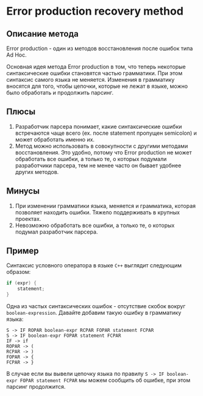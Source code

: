 # Error production recovery method

## Описание метода

Error production - один из методов восстановления после ошибок типа Ad Hoc. 

Основная идея метода Error production в том, что теперь некоторые синтаксические ошибки становятся частью грамматики. При этом синтаксис самого языка не меняется. Изменения в грамматику вносятся для того, чтобы цепочки, которые не лежат в языке, можно было обработать и продолжить парсинг.

## Плюсы
1. Разработчик парсера понимает, какие синтаксические ошибки встречаются чаще всего (ex. после statement пропущен semicolon) и может обработать именно их.
1. Метод можно использовать в совокупности с другими методами восстановления. Это удобно, потому что Error production не может обработать все ошибки, а только те, о которых подумали разработчики парсера, тем не менее часто он бывает удобнее других методов.

## Минусы
1. При изменении грамматики языка, меняется и грамматика, которая позволяет находить ошибки. Тяжело поддерживать в крупных проектах.
1. Невозможно обработать все ошибки, а только те, о которых подумал разработчик парсера.

## Пример

Синтаксис условного оператора в языке `C++` выглядит следующим образом:

```C++
if (expr) {
    statement;
}
```

Одна из частых синтаксических ошибок - отсутствие скобок вокруг `boolean-expression`. Давайте добавим такую ошибку в грамматику языка:

```
S -> IF ROPAR boolean-expr RCPAR FOPAR statement FCPAR
S -> IF boolean-expr FOPAR statement FCPAR
IF -> if
ROPAR -> (
RCPAR -> )
FOPAR -> {
FCPAR -> }
```

В случае если вы вывели цепочку языка по правилу `S -> IF boolean-expr FOPAR statement FCPAR` мы можем сообщить об ошибке, при этом парсинг продолжится.